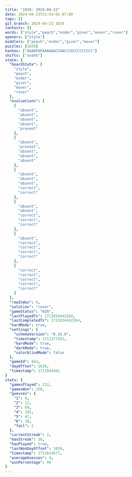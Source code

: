 ```yaml
---
title: "1039: 2024-04-23"
date: 2024-04-23T21:54:02-07:00
tags: []
git_branch: 2024-04-23_1039
contests: []
words: ["style","peach","ender","giver","mover","rover"]
openers: ["style"]
middlers: ["peach","ender","giver","mover"]
puzzles: [1039]
hashes: ["AAAAPAPAAAAAACCAACCCACCCCCCCCC"]
shifts: ["xvdnb"]
state: {
  "boardState": [
    "style",
    "peach",
    "ender",
    "giver",
    "mover",
    "rover"
  ],
  "evaluations": [
    [
      "absent",
      "absent",
      "absent",
      "absent",
      "present"
    ],
    [
      "absent",
      "present",
      "absent",
      "absent",
      "absent"
    ],
    [
      "absent",
      "absent",
      "absent",
      "correct",
      "correct"
    ],
    [
      "absent",
      "absent",
      "correct",
      "correct",
      "correct"
    ],
    [
      "absent",
      "correct",
      "correct",
      "correct",
      "correct"
    ],
    [
      "correct",
      "correct",
      "correct",
      "correct",
      "correct"
    ]
  ],
  "rowIndex": 6,
  "solution": "rover",
  "gameStatus": "WIN",
  "lastPlayedTs": 1713934442264,
  "lastCompletedTs": 1713934442264,
  "hardMode": true,
  "settings": {
    "schemaVersion": "0.16.0",
    "timestamp": 1711377281,
    "hardMode": true,
    "darkMode": true,
    "colorblindMode": false
  },
  "gameId": 843,
  "dayOffset": 1039,
  "timestamp": 1713934442
}
stats: {
  "gamesPlayed": 252,
  "gamesWon": 250,
  "guesses": {
    "1": 0,
    "2": 12,
    "3": 60,
    "4": 101,
    "5": 47,
    "6": 30,
    "fail": 2
  },
  "currentStreak": 2,
  "maxStreak": 36,
  "hasPlayed": true,
  "lastWonDayOffset": 1039,
  "timestamp": 1713814677,
  "averageGuesses": 4,
  "winPercentage": 99
}
---
```

<!-- more -->
